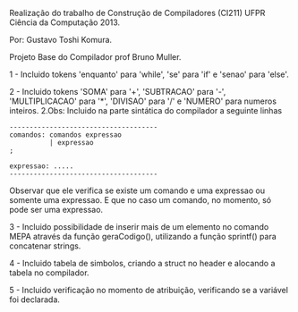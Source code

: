 Realização do trabalho de Construção de Compiladores (CI211) UFPR Ciência da Computação 2013.

Por: Gustavo Toshi Komura.

Projeto Base do Compilador prof Bruno Muller.

1 - Incluido tokens 'enquanto' para 'while', 'se' para 'if' e 'senao' para 'else'.

2 - Incluido tokens 'SOMA' para '+', 'SUBTRACAO' para '-', 'MULTIPLICACAO' para '*',
'DIVISAO' para '/' e 'NUMERO' para numeros inteiros.
  2.Obs: Incluido na parte sintática do compilador a seguinte linhas

    -------------------------------------
    comandos: comandos expressao
              | expressao
    ;

    expressao: .....
    -------------------------------------

  Observar que ele verifica se existe um comando e uma expressao ou somente uma expressao.
  E que no caso um comando, no momento, só pode ser uma expressao.

3 - Incluido possibilidade de inserir mais de um elemento no comando MEPA através da
função geraCodigo(), utilizando a função sprintf() para concatenar strings.

4 - Incluido tabela de simbolos, criando a struct no header e alocando a tabela no
compilador.

5 - Incluido verificação no momento de atribuição, verificando se a variável foi
declarada.
